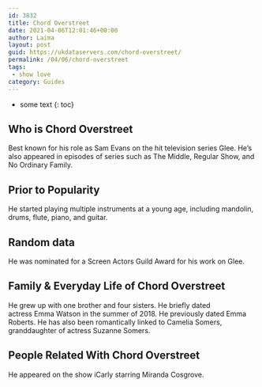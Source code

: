 ```yaml
---
id: 3832
title: Chord Overstreet
date: 2021-04-06T12:01:46+00:00
author: Laima
layout: post
guid: https://ukdataservers.com/chord-overstreet/
permalink: /04/06/chord-overstreet
tags:
 - show love
category: Guides
---
```


* some text
{: toc}


## Who is Chord Overstreet
                  
                  
                  
Best known for his role as Sam Evans on the hit television series Glee. He&#8217;s also appeared in episodes of series such as The Middle, Regular Show, and No Ordinary Family. 
                  
              
            
              
            
                
                
                
## Prior to Popularity
                  
                  
                  
He started playing multiple instruments at a young age, including mandolin, drums, flute, piano, and guitar. 
                  
              
            
              
            
                
                
                
## Random data
                  
                  
                  
He was nominated for a Screen Actors Guild Award for his work on Glee. 
                  
              
            
              
            
                
                
                
## Family & Everyday Life of Chord Overstreet
                  
                  
                  
He grew up with one brother and four sisters. He briefly dated actress Emma Watson in the summer of 2018. He previously dated Emma Roberts. He has also been romantically linked to Camelia Somers, granddaughter of actress Suzanne Somers.
                  
              
            
              
            
                
                
                
## People Related With Chord Overstreet
                  
                  
                  
He appeared on the show iCarly starring Miranda Cosgrove. 
                  
              
            
              
            
                
              
            
              
              
            
            
              
            
          
          
          